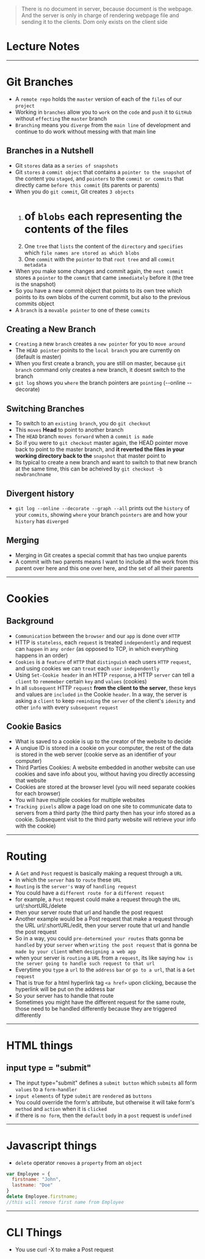 > There is no document in server, because document is the webpage. And the server is only in charge of rendering webpage file and sending it to the clients. Dom only exists on the client side
# Lecture Notes



---

# Git Branches
* A `remote repo` holds the `master` version of each of the `files` of our `project`
* Working in `branches` allow you to `work` on the `code` and `push` it to `GitHub` without `effecting` the `master` branch
* `Branching` means you `diverge` from the `main line` of development and continue to do work without messing with that main line

## Branches in a Nutshell
* Git `stores` data as a `series of snapshots`
* Git `stores` a `commit object` that contains a `pointer to the snapshot` of the content you `staged`, and `pointers` to the `commit or commits` that directly came `before this commit` (its parents or parents)
* When you do `git commit`, Git creates `3 objects`
  1) # of `blobs` each representing the contents of the files
  2) One `tree` that `lists` the content of the `directory` and `specifies` which `file names are stored as which blobs`
  3) One `commit` with the `pointer` to that `root tree` and all `commit metadata`
* When you make some changes and commit again, the `next commit` stores a `pointer` to the `commit` that came `immediately` before it (the tree is the snapshot)
* So you have a new commit object that points to its own tree which points to its own blobs of the current commit, but also to the previous commits object
* A `branch` is a `movable pointer` to one of these `commits`

## Creating a New Branch
* `Creating` a new `branch` creates a `new pointer` for you to `move around`
* The `HEAD pointer` poinits to the `local branch` you are currently on (default is master)
* When you first create a branch, you are still on master, because `git branch` command only creates a new branch, it doesnt switch to the branch
* `git log` shows you `where` the branch pointers are `pointing` (--online --decorate)

## Switching Branches
* To switch to an `existing branch`, you do `git checkout`
* This `moves` **Head** to point to another branch
* The `HEAD` branch `moves forward` when a `commit is made`
* So if you were to `git checkout` master again, the HEAD pointer move back to point to the master branch, and **it reverted the files in your working directory back to the** `snapshot` that master point to
* Its typical to create a new branch and want to switch to that new branch at the same time, this can be acheived by `git checkout -b newbranchname`

## Divergent history
* `git log --online --decorate --graph --all` prints out the `history` of your `commits`, showing `where` your branch `pointers` are and how your `history` has `diverged`

## Merging
* Merging in Git creates a special commit that has two unqiue parents
* A commit with two parents means I want to include all the work from this parent over here and this one over here, and the set of all their parents

---
# Cookies

## Background
* `Communication` between the `browser` and our `app` is done over `HTTP`
* HTTP is `stateless`, each `request` is treated `independently` and request can `happen` in `any order` (as opposed to TCP, in which everything happens in an order)
* `Cookies` is a `feature` of `HTTP` that `distinguish` each users `HTTP` `request`, and using cookies we can `treat` each `user` `independently`
* Using `Set-Cookie header` in an HTTP `response`, a HTTP `server` can tell a `client` to `rememeber` certain `key` and `values` (cookies)
* In all `subsequent` HTTP `request` **from the client to the server**, these keys and values are `included` `in` the Cookie `header`. In a way, the server is asking a `client` to keep `reminding` the `server` of the client's `idenity` and other `info` with every `subsequent` `request`

## Cookie Basics
* What is saved to a cookie is up to the creator of the website to decide 
* A unqiue ID is stored in a cookie on your computer, the rest of the data is stored in the web server (cookie serve as an identifier of your computer)
* Third Parties Cookies: A website embedded in another website can use cookies and save info about you, without having you directly accessing that website
* Cookies are stored at the browser level (you will need separate cookies for each browser)
* You will have multiple cookies for multiple websites
* `Tracking pixels` allow a page load on one site to communicate data to servers from a third party (the third party then has your info stored as a cookie. Subsequent visit to the third party website will retrieve your info with the cookie)
----

# Routing
* A `Get` and `Post` request is basically making a request through a `URL`
* In which the `server` has to `route` these `URL`
* `Routing` is the `server's` way of `handling request`
* You could have a `different route for` a `different request` 
* for example, a `Post` request could make a request through the `URL` url/:shortURL/delete
* then your server route that url and handle the post request
* Another example would be a Post request that make a request through the URL url/:shortURL/edit, then your server route that url and handle the post request
* So in a way, you could `pre-determined your routes` thats gonna be `handled` by your `server` when `writing the post request` that is gonna be `made by your client` when `designing a web app`
* when your server is `routing` a `URL` from a `request`, its like saying `how is the server going to handle such request to that url`
* Everytime you `type` a `url` to the `address` `bar` or `go to a url`, that is a `Get` `request`
* That is true for a html hyperlink tag `<a href>` upon clicking, because the hyperlink will be put on the address bar
* So your server has to handle that route
* Sometimes you might have the different request for the same route, those need to be handled differently because they are triggered differently

---

# HTML things
## input type = "submit"
* The input type="submit" defines a `submit button` which `submits` all form `values` to a `form-handler`
* `input elements` of type `submit` are `rendered` as `buttons`
* You could override the form's attribute, but otherwise it will take form's `method` and `action` when it is `clicked`
* if there is `no form`, then the `default` `body` in a `post` request is `undefined`

---

# Javascript things
* `delete` operator `removes` a `property` from an `object`
``` js
var Employee = {
  firstname: "John",
  lastname: "Doe"
}
delete Employee.firstname;
//this will remove first name from Employee
```

---

# CLI Things
* You use curl -X to make a Post request